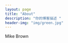 ```yaml
---
layout: page
title: "About"
description: "你的博客描述 " 
header-img: "img/green.jpg"
---
```


Mike Brown






